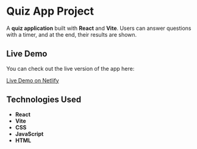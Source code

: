 # Quiz App Project

A **quiz application** built with **React** and **Vite**. Users can answer questions with a timer, and at the end, their results are shown.

## Live Demo

You can check out the live version of the app here:

[Live Demo on Netlify](https://questionapp07.netlify.app)

## Technologies Used

- **React**
- **Vite**
- **CSS**
- **JavaScript**
- **HTML**
